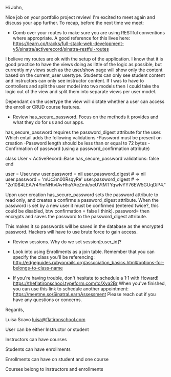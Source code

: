 Hi John,

Nice job on your portfolio project review! I'm excited to meet again and discuss your app further. To recap, before the next time we meet:

- Comb over your routes to make sure you are using RESTful conventions where appropriate. A good reference for this lives here: https://learn.co/tracks/full-stack-web-development-v5/sinatra/activerecord/sinatra-restful-routes

I believe my routes are ok with the setup of the application. I know that it is good practice to have the views doing as little of the logic as possible, but currently my views such as the user/show page will show only the content based on the current_user usertype. Students can only see student content and instructors can only see instructor content. If I was to have to controllers and split the user model into two models then I could take the logic out of the view and split them into separate views per user model. 

Dependant on the usertype the view will dictate whether a user can access the enroll or CRUD course features. 

- Review has_secure_password. Focus on the methods it provides and what they do for us and our apps.

has_secure_password requires the password_digest attribute for the user. Which entail adds the following validations
  -Password must be present on creation
  -Password length should be less than or equal to 72 bytes
  -Confirmation of password (using a password_confirmation attribute)

class User < ActiveRecord::Base
  has_secure_password validations: false
end

user = User.new
user.password = nil
user.password_digest # => nil
user.password = 'mUc3m00RsqyRe'
user.password_digest # => "$2a$10$4LEA7r4YmNHtvlAvHhsYAeZmk/xeUVtMTYqwIvYY76EW5GUqDiP4."

Upon user creation has_secure_password sets the password attribute to read only, and creates a confirms a password_digest attribute. When the password is set by a new user it must be confirmed (entered twice?, this could be disabled, btw confirmation = false I think). password= then encrypts and saves the password to the password_digest attribute.

This makes it so passwords will be saved in the database as the encrypted password. Hackers will have to use brute force to gain access. 

- Review sessions. Why do we set session[:user_id]?

- Look into using Enrollments as a join table. Remember that you can specify the class you'll be referencing: http://edgeguides.rubyonrails.org/association_basics.html#options-for-belongs-to-class-name
- If you're having trouble, don't hesitate to schedule a 1:1 with Howard! https://theflatironschool.typeform.com/to/Xva2Br
When you've finished, you can use this link to schedule another appointment: https://meetme.so/SinatraLearnAssessment
Please reach out if you have any questions or concerns.

Regards,

Luisa Scavo 
luisa@flatironschool.com

User can be either Instructor or student

Instructors can have courses

Students can have enrollments 

Enrollments can have on student and one course

Courses belong to instructors and enrollments
